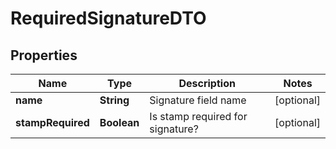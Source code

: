 # RequiredSignatureDTO

## Properties
Name | Type | Description | Notes
------------ | ------------- | ------------- | -------------
**name** | **String** | Signature field name |  [optional]
**stampRequired** | **Boolean** | Is stamp required for signature? |  [optional]
